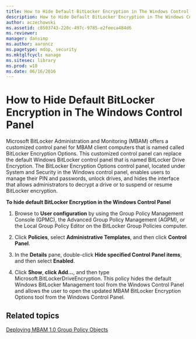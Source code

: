 ```yaml
---
title: How to Hide Default BitLocker Encryption in The Windows Control Panel
description: How to Hide Default BitLocker Encryption in The Windows Control Panel
author: aczechowski
ms.assetid: c8503743-220c-497c-9785-e2feeca484d6
ms.reviewer: 
manager: dansimp
ms.author: aaroncz
ms.pagetype: mdop, security
ms.mktglfcycl: manage
ms.sitesec: library
ms.prod: w10
ms.date: 06/16/2016
---
```



# How to Hide Default BitLocker Encryption in The Windows Control Panel


Microsoft BitLocker Administration and Monitoring (MBAM) offers a customized control panel for MBAM client computers that is named called BitLocker Encryption Options. This customized control panel can replace the default Windows BitLocker control panel that is named BitLocker Drive Encryption. The BitLocker Encryption Options control panel, located under System and Security in the Windows control panel, enables users to manage their PIN and passwords, unlock drives, and hides the interface that allows administrators to decrypt a drive or to suspend or resume BitLocker encryption.

**To hide default BitLocker Encryption in the Windows Control Panel**

1.  Browse to **User configuration** by using the Group Policy Management Console (GPMC), the Advanced Group Policy Management (AGPM), or the Local Group Policy Editor on the BitLocker Group Policies computer.

2.  Click **Policies**, select **Administrative Templates**, and then click **Control Panel**.

3.  In the **Details** pane, double-click **Hide specified Control Panel items**, and then select **Enabled**.

4.  Click **Show**, **click Add…**, and then type Microsoft.BitLockerDriveEncryption. This policy hides the default Windows BitLocker Management tool from the Windows Control Panel and allows the user to open the updated MBAM BitLocker Encryption Options tool from the Windows Control Panel.

## Related topics


[Deploying MBAM 1.0 Group Policy Objects](deploying-mbam-10-group-policy-objects.md)

 

 





